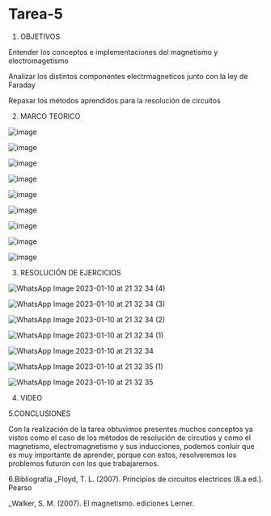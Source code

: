 # Tarea-5

1. OBJETIVOS

Entender los conceptos e implementaciones del magnetismo y electromagetismo

Analizar los distintos componentes electrmagneticos junto con la ley de Faraday

Repasar los métodos aprendidos para la resolución de circuitos

2. MARCO TEÓRICO

![image](https://user-images.githubusercontent.com/117691236/211715462-4bb309a0-6e59-47ee-be95-86935b27763d.png)

![image](https://user-images.githubusercontent.com/117691236/211718121-b4fc59ce-0d3f-417d-b598-dced0b5b9dfb.png)

![image](https://user-images.githubusercontent.com/117691236/211721175-75a6a3f4-c831-40ed-a090-8c6c28fcb782.png)

![image](https://user-images.githubusercontent.com/117691236/211726228-9bac5f6d-aef8-4393-bda5-cec83cf13d77.png)

![image](https://user-images.githubusercontent.com/117691236/211728274-acedc460-1aa2-475e-843c-681d30bb814e.png)

![image](https://user-images.githubusercontent.com/117691236/211732300-5f75adac-1b91-45e6-9acb-8fe1b171b00a.png)

![image](https://user-images.githubusercontent.com/117691236/211733798-cbc80204-5b18-413e-bc35-0bc44c8b32b3.png)

![image](https://user-images.githubusercontent.com/117691236/211735349-ef21926d-02b7-47c6-9cf8-63c9867bbd1b.png)

![image](https://user-images.githubusercontent.com/117691236/211737163-69c7cc4c-fdb4-4707-a53f-ef63f2da7e00.png)

3. RESOLUCIÓN DE EJERCICIOS

![WhatsApp Image 2023-01-10 at 21 32 34 (4)](https://user-images.githubusercontent.com/117691236/211729428-70ae85bb-6f43-4b0b-b5d1-52ce64265862.jpeg)

![WhatsApp Image 2023-01-10 at 21 32 34 (3)](https://user-images.githubusercontent.com/117691236/211729474-b1bd4342-80c8-4ca0-a1bb-a005e66ecf97.jpeg)

![WhatsApp Image 2023-01-10 at 21 32 34 (2)](https://user-images.githubusercontent.com/117691236/211729528-d9db6b34-b4ef-41f6-ad5d-2a7362b5e595.jpeg)

![WhatsApp Image 2023-01-10 at 21 32 34 (1)](https://user-images.githubusercontent.com/117691236/211729550-ba9b43ba-9590-41e3-ab2c-4befcb60aada.jpeg)

![WhatsApp Image 2023-01-10 at 21 32 34](https://user-images.githubusercontent.com/117691236/211729621-49ca0c1c-cf0c-465c-8180-3acf84a1115c.jpeg)

![WhatsApp Image 2023-01-10 at 21 32 35 (1)](https://user-images.githubusercontent.com/117691236/211729639-84ea8aa1-c89d-480d-a840-f832ccbb9040.jpeg)

![WhatsApp Image 2023-01-10 at 21 32 35](https://user-images.githubusercontent.com/117691236/211729652-d5bcd1f3-947d-4974-b936-1177c5c08856.jpeg)



4. VIDEO

5.CONCLUSIONES

Con la realización de la tarea obtuvimos presentes muchos conceptos ya vistos como el caso de los métodos de resolución de circutios y como el magnetismo, electromagnetismo y sus inducciones, podemos conluir que es muy importante de aprender, porque con estos, resolveremos los problemos futuron con los que trabajaremos.

6.Bibliografía _Floyd, T. L. (2007). Principios de circuitos electricos (8.a ed.). Pearso

_Walker, S. M. (2007). El magnetismo. ediciones Lerner.
